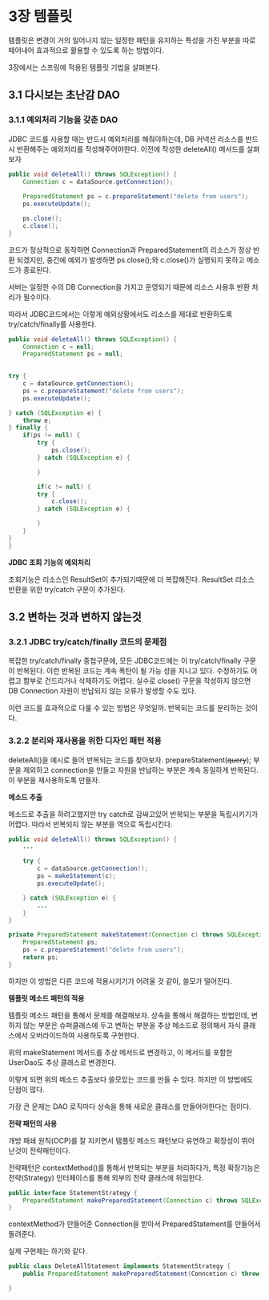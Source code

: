# 3장 템플릿
템플릿은 변경이 거의 일어나지 않는 일정한 패턴을 유지하는 특성을 가진 부분을 따로 떼어내어 효과적으로 활용할 수 있도록 하는 방법이다.

3장에서는 스프링에 적용된 템플릿 기법을 살펴본다.

## 3.1 다시보는 초난감 DAO

### 3.1.1 예외처리 기능을 갖춘 DAO

JDBC 코드를 사용할 때는 반드시 예외처리를 해줘야하는데, DB 커넥션 리소스를 반드시 반환해주는 예외처리를 작성해주어야한다. 이전에 작성한 deleteAll() 메서드를 살펴보자 

```java
public void deleteAll() throws SQLException() {
	Connection c = dataSource.getConnection();
	
	PreparedStatement ps = c.prepareStatement("delete from users");
	ps.executeUpdate();

	ps.close();
	c.close();
}
```

코드가 정상적으로 동작하면 Connection과 PreparedStatement의 리소스가 정상 반환 되겠지만, 중간에 예외가 발생하면 ps.close();와 c.close()가 실행되지 못하고 메소드가 종료된다.

서버는 일정한 수의 DB Connection을 가지고 운영되기 때문에 리소스 사용후 반환 처리가 필수이다.

따라서 JDBC코드에서는 이렇게 예외상황에서도 리소스를 제대로 반환하도록 try/catch/finally를 사용한다.

```java
public void deleteAll() throws SQLException() {
	Connection c = null;
	PreparedStatement ps = null;
	

try {
	c = dataSource.getConnection();
	ps = c.prepareStatement("delete from users");
	ps.executeUpdate();

} catch (SQLException e) {
	throw e;
} finally {
	if(ps != null) {
		try {
			ps.close();
		} catch (SQLException e) {

		}

		if(c != null) {
		try {
			c.close();
		} catch (SQLException e) {

		}
	}
}
}
```

**JDBC 조회 기능의 예외처리**

조회기능은 리소스인 ResultSet이 추가되기때문에 더 복잡해진다. ResultSet 리소스 반환을 위한 try/catch 구문이 추가된다.

## 3.2 변하는 것과 변하지 않는것

### 3.2.1 JDBC try/catch/finally 코드의 문제점

복잡한 try/catch/finally 중첩구문에, 모든 JDBC코드에는 이 try/catch/finally 구문이 반복된다. 이런 반복된 코드는 계속 폭탄이 될 가능 성을 지니고 있다. 수정하기도 어렵고 함부로 건드리거나 삭제하기도 어렵다. 실수로 close() 구문을 작성하지 않으면 DB Connection 자원이 반납되지 않는 오류가 발생할 수도 있다.

이런 코드를 효과적으로 다룰 수 있는 방법은 무엇일까. 반복되는 코드를 분리하는 것이다.

### 3.2.2 분리와 재사용을 위한 디자인 패턴 적용

deleteAll()을 예시로 들어 반복되는 코드를 찾아보자. prepareStatement(~~query~~); 부분을 제외하고 connection을 만들고 자원을 반납하는 부분은 계속 동일하게 반복된다. 이 부분을 재사용하도록 만들자.

**메소드 추출**

메소드로 추출을 하려고했지만 try catch로 감싸고있어 반복되는 부분을 독립시키기가 어렵다. 따라서 반복되지 않는 부분을 역으로 독립시킨다. 

```java
public void deleteAll() throws SQLException() {
	...

	try {
		c = dataSource.getConnection();
		ps = makeStatement(c);
		ps.executeUpdate();

	} catch (SQLException e) {
		...
	}
}

private PreparedStatement makeStatement(Connection c) throws SQLException {
	PreparedStatement ps;
	ps = c.prepareStatement("delete from users");
	return ps;
}
```

하지만 이 방법은 다른 코드에 적용시키기가 어려울 것 같아, 쓸모가 떨어진다.

**템플릿 메소드 패턴의 적용**

템플릿 메소드 패턴을 통해서 문제를 해결해보자. 상속을 통해서 해결하는 방법인데, 변하지 않는 부분은 슈퍼클래스에 두고 변하는 부분을 추상 메소드로 정의해서 자식 클래스에서 오버라이드하여 사용하도록 구현한다.

위의 makeStatement 메서드를 추상 메서드로 변경하고, 이 메서드를 포함한 UserDao도 추상 클래스로 변경한다.

이렇게 되면 위의 메소드 추출보다 쓸모있는 코드를 만들 수 있다. 하지만 이 방법에도 단점이 많다.

가장 큰 문제는 DAO 로직마다 상속을 통해 새로운 클래스를 만들어야한다는 점이다.

**전략 패턴의 사용**

개방 패쇄 원칙(OCP)를 잘 지키면서 탬플릿 메소드 패턴보다 유연하고 확장성이 뛰어난것이 전략패턴이다.

전략패턴은 contextMethod()를 통해서 반복되는 부분을 처리하다가, 특정 확장기능은 전략(Strategy) 인터페이스를 통해 외부의 전략 클래스에 위임한다.

```java
public interface StatementStrategy {
	PreparedStatement makePreparedStatement(Connection c) throws SQLException;
}
```

contextMethod가 만들어준 Connection을 받아서 PreparedStatement를 만들어서 돌려준다.

실제 구현체는 하기와 같다.

```java
public class DeleteAllStatement implements StatementStrategy {
	public PreparedStatement makePreparedStatement(Conncetion c) throw

}
```

